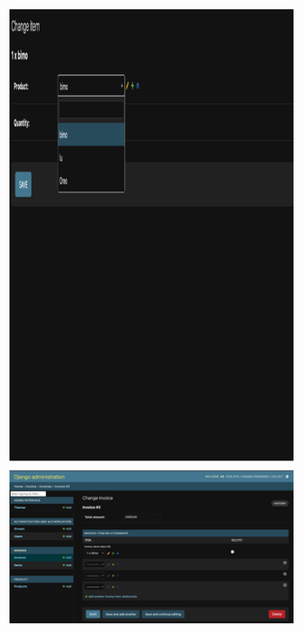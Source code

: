 
<img src="Capture%20d’écran%202023-06-02%20à%2017.53.56.png " width="800px"  height = "800px">



![Example Image](Capture%20d’écran%202023-06-02%20à%2017.54.07.png)
